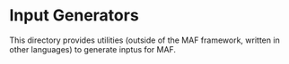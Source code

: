 Input Generators 
==================

This directory provides utilities (outside of the MAF framework, written in other languages) to generate inptus for MAF.
